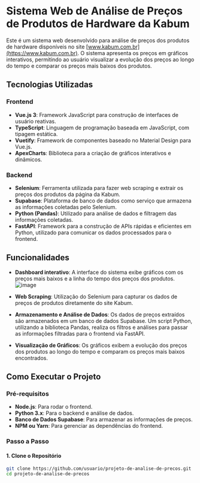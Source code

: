 # Sistema Web de Análise de Preços de Produtos de Hardware da Kabum

Este é um sistema web desenvolvido para análise de preços dos produtos de hardware disponíveis no site [www.kabum.com.br](https://www.kabum.com.br). O sistema apresenta os preços em gráficos interativos, permitindo ao usuário visualizar a evolução dos preços ao longo do tempo e comparar os preços mais baixos dos produtos.

## Tecnologias Utilizadas

### Frontend
- **Vue.js 3**: Framework JavaScript para construção de interfaces de usuário reativas.
- **TypeScript**: Linguagem de programação baseada em JavaScript, com tipagem estática.
- **Vuetify**: Framework de componentes baseado no Material Design para Vue.js.
- **ApexCharts**: Biblioteca para a criação de gráficos interativos e dinâmicos.

### Backend
- **Selenium**: Ferramenta utilizada para fazer web scraping e extrair os preços dos produtos da página da Kabum.
- **Supabase**: Plataforma de banco de dados como serviço que armazena as informações coletadas pelo Selenium.
- **Python (Pandas)**: Utilizado para análise de dados e filtragem das informações coletadas.
- **FastAPI**: Framework para a construção de APIs rápidas e eficientes em Python, utilizado para comunicar os dados processados para o frontend.

## Funcionalidades

- **Dashboard interativo**: A interface do sistema exibe gráficos com os preços mais baixos e a linha do tempo dos preços dos produtos.
  ![image](https://github.com/user-attachments/assets/6487c25d-4d54-4f21-a5cb-5b3042b87dd0)

- **Web Scraping**: Utilização do Selenium para capturar os dados de preços de produtos diretamente do site Kabum.
- **Armazenamento e Análise de Dados**: Os dados de preços extraídos são armazenados em um banco de dados Supabase. Um script Python, utilizando a biblioteca Pandas, realiza os filtros e análises para passar as informações filtradas para o frontend via FastAPI.
- **Visualização de Gráficos**: Os gráficos exibem a evolução dos preços dos produtos ao longo do tempo e comparam os preços mais baixos encontrados.

## Como Executar o Projeto

### Pré-requisitos

- **Node.js**: Para rodar o frontend.
- **Python 3.x**: Para o backend e análise de dados.
- **Banco de Dados Supabase**: Para armazenar as informações de preços.
- **NPM ou Yarn**: Para gerenciar as dependências do frontend.

### Passo a Passo

#### 1. Clone o Repositório

```bash
git clone https://github.com/usuario/projeto-de-analise-de-precos.git
cd projeto-de-analise-de-precos


